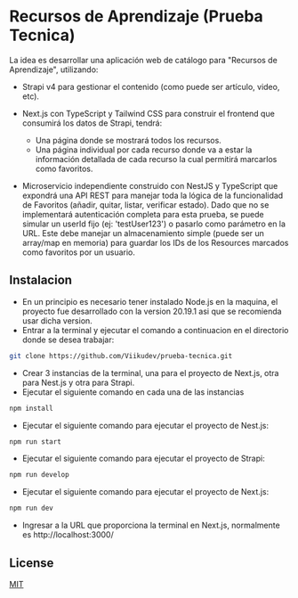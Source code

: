 # Recursos de Aprendizaje (Prueba Tecnica)

La idea es desarrollar una aplicación web de catálogo para "Recursos de Aprendizaje", utilizando:

- Strapi v4 para gestionar el contenido (como puede ser artículo, video, etc).
  
- Next.js con TypeScript y Tailwind CSS para construir el frontend que consumirá los datos de Strapi, tendrá:
  - Una página donde se mostrará todos los recursos.
  - Una página individual por cada recurso donde va a estar la información detallada de cada recurso la cual permitirá marcarlos como favoritos.
    
- Microservicio independiente construido con NestJS y TypeScript que expondrá una API REST para manejar toda la lógica de la funcionalidad de Favoritos (añadir, quitar, listar, verificar estado). Dado que no se implementará autenticación completa para esta prueba, 
se puede simular un userId fijo (ej: 'testUser123') o pasarlo como parámetro en la URL. Este debe manejar un almacenamiento simple (puede ser un array/map en memoria) para guardar los IDs de los Resources marcados como favoritos por un usuario.

## Instalacion

- En un principio es necesario tener instalado Node.js en la maquina, el proyecto fue desarrollado con la version 20.19.1 asi que se recomienda usar dicha version.
- Entrar a la terminal y ejecutar el comando a continuacion en el directorio donde se desea trabajar:
```bash
git clone https://github.com/Viikudev/prueba-tecnica.git
```
- Crear 3 instancias de la terminal, una para el proyecto de Next.js, otra para Nest.js y otra para Strapi.
- Ejecutar el siguiente comando en cada una de las instancias
```bash
npm install
```
- Ejecutar el siguiente comando para ejecutar el proyecto de Nest.js:
```bash
npm run start
```
- Ejecutar el siguiente comando para ejecutar el proyecto de Strapi:
```bash
npm run develop
```
- Ejecutar el siguiente comando para ejecutar el proyecto de Next.js:
```bash
npm run dev
```
- Ingresar a la URL que proporciona la terminal en Next.js, normalmente es http://localhost:3000/

## License

[MIT](https://choosealicense.com/licenses/mit/)
